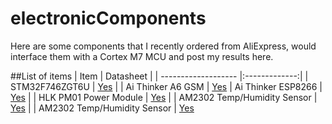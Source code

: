 # electronicComponents
Here are some components that I recently ordered from AliExpress, would interface them with a Cortex M7 MCU and post my results here.

##List of items
| Item                | Datasheet     |
| ------------------- |:-------------:|
| STM32F746ZGT6U      | [Yes](http://www.st.com/resource/en/datasheet/stm32f746zg.pdf)           |
| Ai Thinker A6 GSM   | [Yes](http://www.electrodragon.com/w/GSM_GPRS_A6_Module)
| Ai Thinker ESP8266       | [Yes](https://cdn-shop.adafruit.com/product-files/2471/0A-ESP8266__Datasheet__EN_v4.3.pdf)      |
| HLK PM01 Power Module       | [Yes](http://www.hlktech.net/product_detail.php?ProId=54)      |
| AM2302 Temp/Humidity Sensor       | [Yes](https://cdn-shop.adafruit.com/datasheets/Digital+humidity+and+temperature+sensor+AM2302.pdf)      |
| AM2302 Temp/Humidity Sensor       | [Yes](https://cdn-shop.adafruit.com/datasheets/Digital+humidity+and+temperature+sensor+AM2302.pdf)

